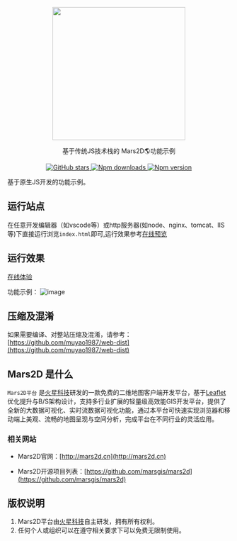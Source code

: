  
<p align="center">
<img src="https://cdn.jsdelivr.net/gh/muyao1987/cdn/mars2d.cn/logo.png" width="300px" />
</p>

<p align="center">基于传统JS技术栈的 Mars2D🌎功能示例</p>


<p align="center">
<a target="_black" href="https://github.com/marsgis/mars2d">
<img alt="GitHub stars" src="https://img.shields.io/github/stars/marsgis/mars2d?style=flat&logo=github">
</a>
<a target="_black" href="https://www.npmjs.com/package/mars2d">
<img alt="Npm downloads" src="https://img.shields.io/npm/dt/mars2d?style=flat&logo=npm">
</a>
<a target="_black" href="https://www.npmjs.com/package/mars2d">
<img alt="Npm version" src="https://img.shields.io/npm/v/mars2d.svg?style=flat&logo=npm&label=version"/>
</a>
</p>


 基于原生JS开发的功能示例。
 

## 运行站点
 在任意开发编辑器（如vscode等）或http服务器(如node、nginx、tomcat、IIS等)下直接运行浏览`index.html`即可,运行效果参考[在线预览](http://mars2d.cn/example)  
 
 

## 运行效果  
[在线体验](http://marsgis.gitee.io/mars2d-es5-example)

 功能示例：
 ![image](https://cdn.jsdelivr.net/gh/muyao1987/cdn/mars2d.cn/xm/example/1.jpg)
 


## 压缩及混淆
 如果需要编译、对整站压缩及混淆，请参考：[https://github.com/muyao1987/web-dist](https://github.com/muyao1987/web-dist)



## Mars2D 是什么 
  `Mars2D平台` 是[火星科技](http://marsgis.cn/)研发的一款免费的二维地图客户端开发平台，基于[Leaflet](http://leafletjs.com/)优化提升与B/S架构设计，支持多行业扩展的轻量级高效能GIS开发平台，提供了全新的大数据可视化、实时流数据可视化功能，通过本平台可快速实现浏览器和移动端上美观、流畅的地图呈现与空间分析，完成平台在不同行业的灵活应用。


### 相关网站 
- Mars2D官网：[http://mars2d.cn](http://mars2d.cn)  

- Mars2D开源项目列表：[https://github.com/marsgis/mars2d](https://github.com/marsgis/mars2d)


## 版权说明
1. Mars2D平台由[火星科技](http://marsgis.cn/)自主研发，拥有所有权利。
2. 任何个人或组织可以在遵守相关要求下可以免费无限制使用。

